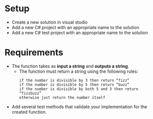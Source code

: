 # Setup

- Create a new solution in visual studio
- Add a new C# project with an appropriate name to the solution
- Add a new C# test project with an appropriate name to the solution

# Requirements
- The function takes as __input a string__ and __outputs a string__. 
  - The function must return a string using the following rules:
    ```
    if the number is divisible by 3 then return “fizz”
    if the number is divisible by 5 then return “buzz”
    if the number is divisible by both 5 and 3 then return “fizzbuzz”
    otherwise just return the number itself
    ```
- Add several test methods that validate your implementation for the created function.
